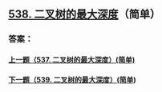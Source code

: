 ## [538. 二叉树的最大深度](https://leetcode-cn.com/problems/merge-two-sorted-lists/)（简单）





### 答案：



#### [上一题（537. 二叉树的最大深度）(简单)](https://github.com/sdwwld/leetCode/blob/master/src/main/java/com/wld/java/leetcode/leetCode0537.md)

#### [下一题（539. 二叉树的最大深度）(简单)](https://github.com/sdwwld/leetCode/blob/master/src/main/java/com/wld/java/leetcode/leetCode0539.md)